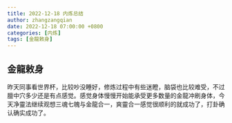 ```yaml
---
title: 2022-12-18 内炼总结
author: zhangzangqian
date: 2022-12-18 07:00:00 +0800
categories: [内炼]
tags: [金龍敕身]
---
```


## 金龍敕身

昨天同事看世界杯，比较吵没睡好，修炼过程中有些迷瞪，脑袋也比较难受，不过膻中穴多少还是有点感觉。感觉身体慢慢开始能承受更多数量的金龍冲刷身体，今天净靈法继续观想三魂七魄与金龍合一，爽靈合一感觉很顺利的就成功了，打卦确认确实成功了。

<!-- ## 财神正法

今天刚坐下身体就发热，略微冒汗，后面还稍微好了些，财通天地的时候下丹田慢慢发涨，先是整体的涨，然后是一个小点，一直很有感觉，我前两天打卦问过没有没有结财神丹，圣卦，但是我一直都不太敢相信，不知道那个小点是不是，并且后面心特别静，看到一轮皎洁的明月，感觉离我非常近，后面持密咒，快速持咒，饿的我有些没办法集中注意力但是还是感觉有东西在按压我的鼻梁，并且声音一直在切换，刚开始以为是因为持咒比较快的原因导致的，可是我金龍持咒也非常快，声音却有没有变呀，不知道为什么。 -->